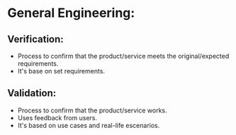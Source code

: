 # General Engineering:


## Verification:
- Process to confirm that the product/service meets the original/expected requirements.
- It's base on set requirements.

## Validation:
- Process to confirm that the product/service works.
- Uses feedback from users.
- It's based on use cases and real-life escenarios.